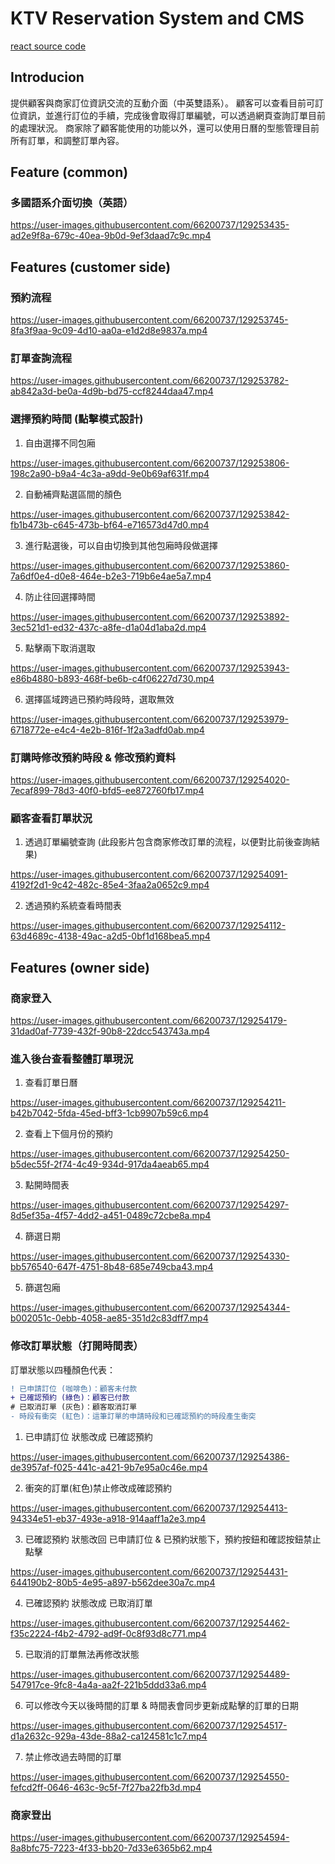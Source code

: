 # KTV Reservation System and CMS
[react source code](https://github.com/mshmwr/reservation-system)

## Introducion
提供顧客與商家訂位資訊交流的互動介面（中英雙語系）。
顧客可以查看目前可訂位資訊，並進行訂位的手續，完成後會取得訂單編號，可以透過網頁查詢訂單目前的處理狀況。
商家除了顧客能使用的功能以外，還可以使用日曆的型態管理目前所有訂單，和調整訂單內容。


## Feature (common)
### 多國語系介面切換（英語）
  <!--04-customer-reservation(multiLang) -->
  


https://user-images.githubusercontent.com/66200737/129253435-ad2e9f8a-679c-40ea-9b0d-9ef3daad7c9c.mp4


## Features (customer side)

### 預約流程
  <!-- 01-customer-reservation -->


https://user-images.githubusercontent.com/66200737/129253745-8fa3f9aa-9c09-4d10-aa0a-e1d2d8e9837a.mp4


### 訂單查詢流程
  <!-- 02-order-inquery -->


https://user-images.githubusercontent.com/66200737/129253782-ab842a3d-be0a-4d9b-bd75-ccf8244daa47.mp4


### 選擇預約時間 (點擊模式設計)
1. 自由選擇不同包廂
    <!-- 05-1-time-selection_normal -->


https://user-images.githubusercontent.com/66200737/129253806-198c2a90-b9a4-4c3a-a9dd-9e0b69af631f.mp4


2. 自動補齊點選區間的顏色
    <!--05-2-time-selection_auto-fill-up(1x) -->


https://user-images.githubusercontent.com/66200737/129253842-fb1b473b-c645-473b-bf64-e716573d47d0.mp4


3. 進行點選後，可以自由切換到其他包廂時段做選擇
    <!-- 05-3-time-selection_cross-timeline(1.5x) -->


https://user-images.githubusercontent.com/66200737/129253860-7a6df0e4-d0e8-464e-b2e3-719b6e4ae5a7.mp4


4. 防止往回選擇時間
    <!-- 05-4-time-selection_prevent-opposite-direction-selection(1.5x) -->


https://user-images.githubusercontent.com/66200737/129253892-3ec521d1-ed32-437c-a8fe-d1a04d1aba2d.mp4


5. 點擊兩下取消選取
    <!-- 05-5-time-selection_click-two-times-to-canceled-selection(1.5x) -->


https://user-images.githubusercontent.com/66200737/129253943-e86b4880-b893-468f-be6b-c4f06227d730.mp4


6. 選擇區域跨過已預約時段時，選取無效
    <!-- 05-6-time-selection_cannot-cross-reserved-region(1.5x) -->
    

https://user-images.githubusercontent.com/66200737/129253979-6718772e-e4c4-4e2b-816f-1f2a3adfd0ab.mp4



### 訂購時修改預約時段 & 修改預約資料
  <!-- 06-customer-modify-time-selection-or-info(2x) -->


https://user-images.githubusercontent.com/66200737/129254020-7ecaf899-78d3-40f0-bfd5-ee872760fb17.mp4


### 顧客查看訂單狀況
1. 透過訂單編號查詢 (此段影片包含商家修改訂單的流程，以便對比前後查詢結果)
    <!-- 09-1-check-order-status-after-status-changed-by-order-inquery(1.5x) -->


https://user-images.githubusercontent.com/66200737/129254091-4192f2d1-9c42-482c-85e4-3faa2a0652c9.mp4


2. 透過預約系統查看時間表
    <!-- 09-2-check-order-status-after-status-changed-by-timeline(1.5x) -->


https://user-images.githubusercontent.com/66200737/129254112-63d4689c-4138-49ac-a2d5-0bf1d168bea5.mp4

## Features (owner side)
### 商家登入
  <!-- 03-member-login -->


https://user-images.githubusercontent.com/66200737/129254179-31dad0af-7739-432f-90b8-22dcc543743a.mp4


### 進入後台查看整體訂單現況
1. 查看訂單日曆
    <!-- 07-1-check-orders-calendar(2x) -->


https://user-images.githubusercontent.com/66200737/129254211-b42b7042-5fda-45ed-bff3-1cb9907b59c6.mp4


2. 查看上下個月份的預約
    <!-- 07-2-check-another-month-orders(1.5x) -->


https://user-images.githubusercontent.com/66200737/129254250-b5dec55f-2f74-4c49-934d-917da4aeab65.mp4


3. 點開時間表
    <!-- 07-3-open-the-timeline(1x, cut) -->


https://user-images.githubusercontent.com/66200737/129254297-8d5ef35a-4f57-4dd2-a451-0489c72cbe8a.mp4


4. 篩選日期
    <!-- 07-4-choose-a-date(1x, cut) -->


https://user-images.githubusercontent.com/66200737/129254330-bb576540-647f-4751-8b48-685e749cba43.mp4


5. 篩選包廂
    <!-- 07-5-choose-a-room(1x) -->


https://user-images.githubusercontent.com/66200737/129254344-b002051c-0ebb-4058-ae85-351d2c83dff7.mp4


### 修改訂單狀態（打開時間表）
訂單狀態以四種顏色代表：
```diff
! 已申請訂位 (咖啡色)：顧客未付款
+ 已確認預約 (綠色)：顧客已付款
# 已取消訂單 (灰色)：顧客取消訂單
- 時段有衝突 (紅色)：這筆訂單的申請時段和已確認預約的時段產生衝突
```
1. 已申請訂位 狀態改成 已確認預約
    <!-- 08-1-modify-order-status-to-reserved(1x) -->


https://user-images.githubusercontent.com/66200737/129254386-de3957af-f025-441c-a421-9b7e95a0c46e.mp4


2. 衝突的訂單(紅色)禁止修改成確認預約
    <!-- 08-2-modify-order-status-conflicted-cannot-choose-reserved(1x) -->


https://user-images.githubusercontent.com/66200737/129254413-94334e51-eb37-493e-a918-914aaff1a2e3.mp4


3. 已確認預約 狀態改回 已申請訂位 & 已預約狀態下，預約按鈕和確認按鈕禁止點擊
    <!-- 08-3-modify-order-status-to-applied(1x) -->


https://user-images.githubusercontent.com/66200737/129254431-644190b2-80b5-4e95-a897-b562dee30a7c.mp4


4. 已確認預約 狀態改成 已取消訂單
    <!-- 08-4-modify-order-status-to-deleted(1x) -->


https://user-images.githubusercontent.com/66200737/129254462-f35c2224-f4b2-4792-ad9f-0c8f93d8c771.mp4


5. 已取消的訂單無法再修改狀態
    <!-- 08-5-modify-order-status-delected-cannot-be-modified(1x) -->


https://user-images.githubusercontent.com/66200737/129254489-547917ce-9fc8-4a4a-aa2f-221b5ddd33a6.mp4


6. 可以修改今天以後時間的訂單 & 時間表會同步更新成點擊的訂單的日期
    <!-- 08-6-modify-order-status-from-now-on-and-update-timeline-date -->


https://user-images.githubusercontent.com/66200737/129254517-d1a2632c-929a-43de-88a2-ca124581c1c7.mp4


7. 禁止修改過去時間的訂單
    <!-- 08-7-modify-order-status-cannot-edit-order-before(1x) -->


https://user-images.githubusercontent.com/66200737/129254550-fefcd2ff-0646-463c-9c5f-7f27ba22fb3d.mp4


### 商家登出
  <!-- 10-member-logout -->


https://user-images.githubusercontent.com/66200737/129254594-8a8bfc75-7223-4f33-bb20-7d33e6365b62.mp4

